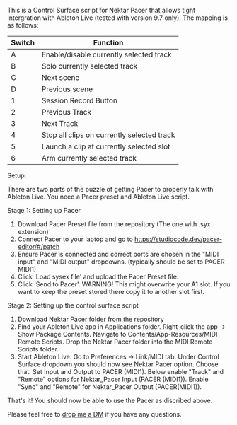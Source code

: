 This is a Control Surface script for Nektar Pacer that allows tight intergration with Ableton Live (tested with version 9.7 only). The mapping is as follows:

| Switch | Function                                   |
|--------|--------------------------------------------|
| A      | Enable/disable currently selected track    |
| B      | Solo currently selected track              |
| C      | Next scene                                 |
| D      | Previous scene                             |
| 1      | Session Record Button                      |
| 2      | Previous Track                             |
| 3      | Next Track                                 |
| 4      | Stop all clips on currently selected track |
| 5      | Launch a clip at currently selected slot   |
| 6      | Arm currently selected track               |


Setup:

There are two parts of the puzzle of getting Pacer to properly talk with Ableton Live. You need a Pacer preset and Ableton Live script. 

Stage 1: Setting up Pacer

1. Download Pacer Preset file from the repository (The one with .syx extension)
2. Connect Pacer to your laptop and go to https://studiocode.dev/pacer-editor/#/patch
3. Ensure Pacer is connected and correct ports are chosen in the "MIDI input" and "MIDI output" dropdowns. (typically should be set to PACER MIDI1)
4. Click 'Load sysex file' and upload the Pacer Preset file.
5. Click 'Send to Pacer'. WARNING! This might overwrite your A1 slot. If you want to keep the preset stored there copy it to another slot first.

Stage 2: Setting up the control surface script

1. Download Nektar Pacer folder from the repository
2. Find your Ableton Live app in Applications folder. Right-click the app -> Show Package Contents. Navigate to Contents/App-Resources/MIDI Remote Scripts. Drop the Nektar Pacer folder into the MIDI Remote Scripts folder.
3. Start Ableton Live. Go to Preferences -> Link/MIDI tab. Under Control Surface dropdown you should now see Nektar Pacer option. Choose that. Set Input and Output to PACER (MIDI1). Below enable "Track" and "Remote" options for Nektar_Pacer Input (PACER (MIDI1)). Enable "Sync" and "Remote" for Nektar_Pacer Output (PACER(MIDI1)).

That's it! You should now be able to use the Pacer as discribed above. 

Please feel free to [drop me a DM](https://twitter.com/ivanibash) if you have any questions.
